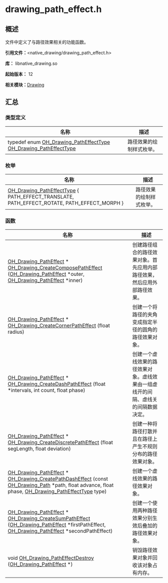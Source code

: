 # drawing_path_effect.h


## 概述

文件中定义了与路径效果相关的功能函数。

**引用文件：**&lt;native_drawing/drawing_path_effect.h&gt;

**库：** libnative_drawing.so

**起始版本：** 12

**相关模块：**[Drawing](_drawing.md)


## 汇总

### 类型定义

| 名称 | 描述 | 
| -------- | -------- |
| typedef enum [OH_Drawing_PathEffectType](_drawing.md#oh_drawing_patheffecttype)  [OH_Drawing_PathEffectType](_drawing.md#oh_drawing_patheffecttype) | 路径效果的绘制样式枚举。  | 


### 枚举

| 名称 | 描述 | 
| -------- | -------- |
| [OH_Drawing_PathEffectType](_drawing.md#oh_drawing_patheffecttype-1) { PATH_EFFECT_TRANSLATE, PATH_EFFECT_ROTATE, PATH_EFFECT_MORPH } | 路径效果的绘制样式枚举。  | 

### 函数

| 名称 | 描述 | 
| -------- | -------- |
| [OH_Drawing_PathEffect](_drawing.md#oh_drawing_patheffect) \* [OH_Drawing_CreateComposePathEffect](_drawing.md#oh_drawing_createcomposepatheffect) ([OH_Drawing_PathEffect](_drawing.md#oh_drawing_patheffect) \*outer, [OH_Drawing_PathEffect](_drawing.md#oh_drawing_patheffect) \*inner) | 创建路径组合的路径效果对象。首先应用内部路径效果，然后应用外部路径效果。  | 
| [OH_Drawing_PathEffect](_drawing.md#oh_drawing_patheffect) \* [OH_Drawing_CreateCornerPathEffect](_drawing.md#oh_drawing_createcornerpatheffect) (float radius) | 创建一个将路径的夹角变成指定半径的圆角的路径效果对象。  | 
| [OH_Drawing_PathEffect](_drawing.md#oh_drawing_patheffect) \* [OH_Drawing_CreateDashPathEffect](_drawing.md#oh_drawing_createdashpatheffect) (float \*intervals, int count, float phase) | 创建一个虚线效果的路径效果对象。虚线效果由一组虚线开的间隔、虚线关的间隔数据决定。  | 
| [OH_Drawing_PathEffect](_drawing.md#oh_drawing_patheffect) \* [OH_Drawing_CreateDiscretePathEffect](_drawing.md#oh_drawing_creatediscretepatheffect) (float segLength, float deviation) | 创建一种将路径打散并且在路径上产生不规则分布的路径效果对象。  | 
| [OH_Drawing_PathEffect](_drawing.md#oh_drawing_patheffect) \* [OH_Drawing_CreatePathDashEffect](_drawing.md#oh_drawing_createpathdasheffect) (const [OH_Drawing_Path](_drawing.md#oh_drawing_path) \*path, float advance, float phase, [OH_Drawing_PathEffectType](_drawing.md#oh_drawing_patheffecttype) type) | 创建一个虚线效果的路径效果对象。  | 
| [OH_Drawing_PathEffect](_drawing.md#oh_drawing_patheffect) \* [OH_Drawing_CreateSumPathEffect](_drawing.md#oh_drawing_createsumpatheffect) ([OH_Drawing_PathEffect](_drawing.md#oh_drawing_patheffect) \*firstPathEffect, [OH_Drawing_PathEffect](_drawing.md#oh_drawing_patheffect) \*secondPathEffect) | 创建一个使用两种路径效果分别生效后叠加的路径效果对象。  | 
| void [OH_Drawing_PathEffectDestroy](_drawing.md#oh_drawing_patheffectdestroy) ([OH_Drawing_PathEffect](_drawing.md#oh_drawing_patheffect) \*) | 销毁路径效果对象并回收该对象占有内存。  | 
